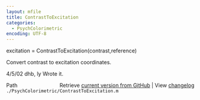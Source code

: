 ```yaml
---
layout: mfile
title: ContrastToExcitation
categories:
  - PsychColorimetric
encoding: UTF-8
---
```


excitation = ContrastToExcitation\(contrast,reference\)

Convert contrast to excitation coordinates.

4/5/02  dhb, ly  Wrote it.


<div class="code_header" style="text-align:right;">
  <span style="float:left;">Path&nbsp;&nbsp;</span> <span class="counter">Retrieve <a href=
  "https://raw.github.com/Psychtoolbox-3/Psychtoolbox-3/beta/./PsychColorimetric/ContrastToExcitation.m">current version from GitHub</a> | View <a href=
  "https://github.com/Psychtoolbox-3/Psychtoolbox-3/commits/beta/./PsychColorimetric/ContrastToExcitation.m">changelog</a></span>
</div>
<div class="code">
  <code>./PsychColorimetric/ContrastToExcitation.m</code>
</div>
